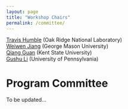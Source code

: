 ```yaml
---
layout: page
title: "Workshop Chairs"
permalink: /committee/
---
```


<a href = "https://www.ornl.gov/staff-profile/travis-s-humble">Travis Humble</a> (Oak Ridge National Laboratory)    
<a href = "https://www.gmu.edu/profiles/wjiang8">Weiwen Jiang</a> (George Mason University)     
<a href = "https://www.cs.kent.edu/~qguan/">Qiang Guan</a> (Kent State University)     
<a href = "https://sites.google.com/view/gushuli">Gushu Li</a> (University of Pennsylvania)


<h1>Program Committee</h1>
To be updated...
